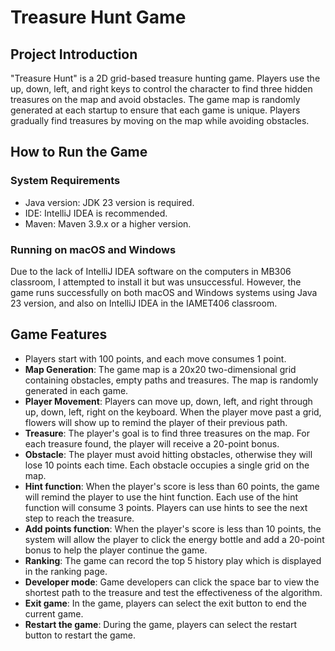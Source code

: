 # Treasure Hunt Game

## Project Introduction
"Treasure Hunt" is a 2D grid-based treasure hunting game. Players use the up, down, left, and right keys to control the character to find three hidden treasures on the map and avoid obstacles. The game map is randomly generated at each startup to ensure that each game is unique. Players gradually find treasures by moving on the map while avoiding obstacles.

## How to Run the Game

### System Requirements
- Java version: JDK 23 version is required.
- IDE: IntelliJ IDEA is recommended.
- Maven: Maven 3.9.x or a higher version.

### Running on macOS and Windows
Due to the lack of IntelliJ IDEA software on the computers in MB306 classroom, I attempted to install it but was unsuccessful. However, the game runs successfully on both macOS and Windows systems using Java 23 version, and also on IntelliJ IDEA in the IAMET406 classroom.

## Game Features
- Players start with 100 points, and each move consumes 1 point.
- **Map Generation**: The game map is a 20x20 two-dimensional grid containing obstacles, empty paths and treasures. The map is randomly generated in each game.
- **Player Movement**: Players can move up, down, left, and right through up, down, left, right on the keyboard. When the player move past a grid, flowers will show up to remind the player of their previous path.
- **Treasure**: The player's goal is to find three treasures on the map. For each treasure found, the player will receive a 20-point bonus.
- **Obstacle**: The player must avoid hitting obstacles, otherwise they will lose 10 points each time. Each obstacle occupies a single grid on the map.
- **Hint function**: When the player's score is less than 60 points, the game will remind the player to use the hint function. Each use of the hint function will consume 3 points. Players can use hints to see the next step to reach the treasure.
- **Add points function**: When the player's score is less than 10 points, the system will allow the player to click the energy bottle and add a 20-point bonus to help the player continue the game.
- **Ranking**: The game can record the top 5 history play which is displayed in the ranking page.
- **Developer mode**: Game developers can click the space bar to view the shortest path to the treasure and test the effectiveness of the algorithm.
- **Exit game**: In the game, players can select the exit button to end the current game.
- **Restart the game**: During the game, players can select the restart button to restart the game.